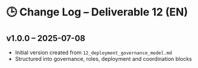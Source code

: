 # 🕒 Change Log – Deliverable 12 (EN)

## v1.0.0 – 2025-07-08

- Initial version created from `12_deployment_governance_model.md`
- Structured into governance, roles, deployment and coordination blocks
